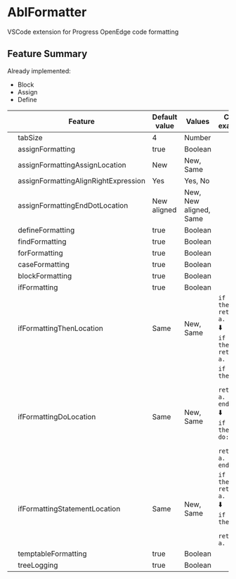 # AblFormatter

VSCode extension for Progress OpenEdge code formatting

## Feature Summary

Already implemented:
- Block
- Assign
- Define

|  | Feature | Default value | Values | Code example |
|--|---------|---------------|-----------------|--------------|
|  | tabSize | 4 | Number |  |
|  | assignFormatting | true | Boolean |  |
|  | assignFormattingAssignLocation | New | New, Same |  |
|  | assignFormattingAlignRightExpression | Yes | Yes, No |  |
|  | assignFormattingEndDotLocation | New aligned | New, New aligned, Same |  |
|  | defineFormatting | true | Boolean |  |
|  | findFormatting | true | Boolean |  |
|  | forFormatting | true | Boolean |  |
|  | caseFormatting | true | Boolean |  |
|  | blockFormatting | true | Boolean |  |
|  | ifFormatting | true | Boolean |  |
|  | ifFormattingThenLocation | Same | New, Same | `if true then return a.` <br> ⬇️ <br> `if true`<br>`then return a.` |
|  | ifFormattingDoLocation | Same | New, Same | `if true then do:`<br>`    return a.`<br>`end.` <br> ⬇️ <br> `if true then`<br>`do:`<br>`    return a.`<br>`end.` |
|  | ifFormattingStatementLocation | Same | New, Same | `if true then return a.` <br> ⬇️ <br> `if true then`<br>`    return a.` |
|  | temptableFormatting | true | Boolean |  |
|  | treeLogging | true | Boolean |  |
